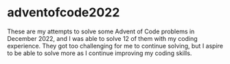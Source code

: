 # adventofcode2022
These are my attempts to solve some Advent of Code problems in December 2022, and I was able to solve 12 of them with my coding experience. They got too challenging for me to continue solving, but I aspire to be able to solve more as I continue improving my coding skills.
